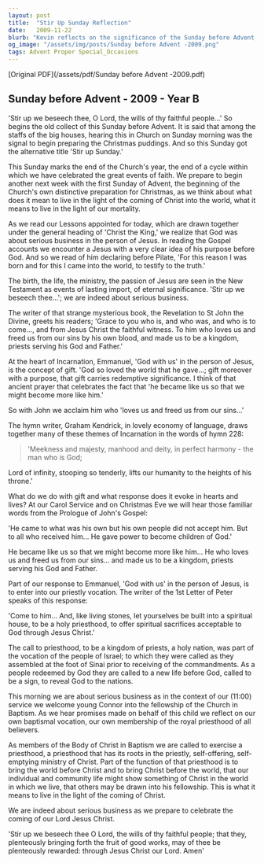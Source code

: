 ```yaml
---
layout: post
title:  "Stir Up Sunday Reflection"
date:   2009-11-22
blurb: "Kevin reflects on the significance of the Sunday before Advent, known as 'Stir Up Sunday'. He emphasizes the importance of preparing for the Incarnation and the serious business of living in the light of Christ's coming. The sermon ties the end of the Church's year to the themes of Christ the King, the gift of God's love, and our priestly vocation in response to the Incarnation."
og_image: "/assets/img/posts/Sunday before Advent -2009.png"
tags: Advent Proper Special_Occasions
---
```

[Original PDF](/assets/pdf/Sunday before Advent -2009.pdf)    
## Sunday before Advent - 2009 - Year B

'Stir up we beseech thee, O Lord, the wills of thy faithful people...' So begins the old collect of this Sunday before Advent. It is said that among the staffs of the big houses, hearing this in Church on Sunday morning was the signal to begin preparing the Christmas puddings. And so this Sunday got the alternative title 'Stir up Sunday.'

This Sunday marks the end of the Church's year, the end of a cycle within which we have celebrated the great events of faith. We prepare to begin another next week with the first Sunday of Advent, the beginning of the Church's own distinctive preparation for Christmas, as we think about what does it mean to live in the light of the coming of Christ into the world, what it means to live in the light of our mortality.

As we read our Lessons appointed for today, which are drawn together under the general heading of 'Christ the King,' we realize that God was about serious business in the person of Jesus. In reading the Gospel accounts we encounter a Jesus with a very clear idea of his purpose before God. And so we read of him declaring before Pilate, 'For this reason I was born and for this I came into the world, to testify to the truth.'

The birth, the life, the ministry, the passion of Jesus are seen in the New Testament as events of lasting import, of eternal significance. 'Stir up we beseech thee...'; we are indeed about serious business.

The writer of that strange mysterious book, the Revelation to St John the Divine, greets his readers; 'Grace to you who is, and who was, and who is to come..., and from Jesus Christ the faithful witness. To him who loves us and freed us from our sins by his own blood, and made us to be a kingdom, priests serving his God and Father.'

At the heart of Incarnation, Emmanuel, 'God with us' in the person of Jesus, is the concept of gift. 'God so loved the world that he gave...; gift moreover with a purpose, that gift carries redemptive significance. I think of that ancient prayer that celebrates the fact that 'he became like us so that we might become more like him.'

So with John we acclaim him who 'loves us and freed us from our sins...'

The hymn writer, Graham Kendrick, in lovely economy of language, draws together many of these themes of Incarnation in the words of hymn 228:

> 'Meekness and majesty,
> manhood and deity,
> in perfect harmony -
> the man who is God;

Lord of infinity, stooping so tenderly, lifts our humanity to the heights of his throne.'

What do we do with gift and what response does it evoke in hearts and lives? At our Carol Service and on Christmas Eve we will hear those familiar words from the Prologue of John's Gospel:

'He came to what was his own but his own people did not accept him. But to all who received him... He gave power to become children of God.'

He became like us so that we might become more like him... He who loves us and freed us from our sins... and made us to be a kingdom, priests serving his God and Father.

Part of our response to Emmanuel, 'God with us' in the person of Jesus, is to enter into our priestly vocation. The writer of the 1st Letter of Peter speaks of this response:

'Come to him... And, like living stones, let yourselves be built into a spiritual house, to be a holy priesthood, to offer spiritual sacrifices acceptable to God through Jesus Christ.'

The call to priesthood, to be a kingdom of priests, a holy nation, was part of the vocation of the people of Israel; to which they were called as they assembled at the foot of Sinai prior to receiving of the commandments. As a people redeemed by God they are called to a new life before God, called to be a sign, to reveal God to the nations.

This morning we are about serious business as in the context of our (11:00) service we welcome young Connor into the fellowship of the Church in Baptism. As we hear promises made on behalf of this child we reflect on our own baptismal vocation, our own membership of the royal priesthood of all believers.

As members of the Body of Christ in Baptism we are called to exercise a priesthood, a priesthood that has its roots in the priestly, self-offering, self-emptying ministry of Christ. Part of the function of that priesthood is to bring the world before Christ and to bring Christ before the world, that our individual and community life might show something of Christ in the world in which we live, that others may be drawn into his fellowship. This is what it means to live in the light of the coming of Christ.

We are indeed about serious business as we prepare to celebrate the coming of our Lord Jesus Christ.

'Stir up we beseech thee O Lord, the wills of thy faithful people; that they, plenteously bringing forth the fruit of good works, may of thee be plenteously rewarded: through Jesus Christ our Lord. Amen'
